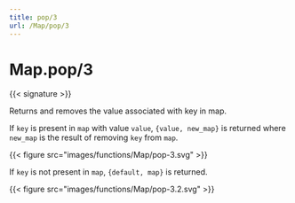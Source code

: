 ```yaml
---
title: pop/3
url: /Map/pop/3
---
```


# Map.pop/3

{{< signature >}}

Returns and removes the value associated with key in map.

If `key` is present in `map` with value `value`, `{value, new_map}` is returned where `new_map` is the result of removing `key` from `map`.

{{< figure src="images/functions/Map/pop-3.svg" >}}

If `key` is not present in `map`, `{default, map}` is returned.

{{< figure src="images/functions/Map/pop-3.2.svg" >}}
